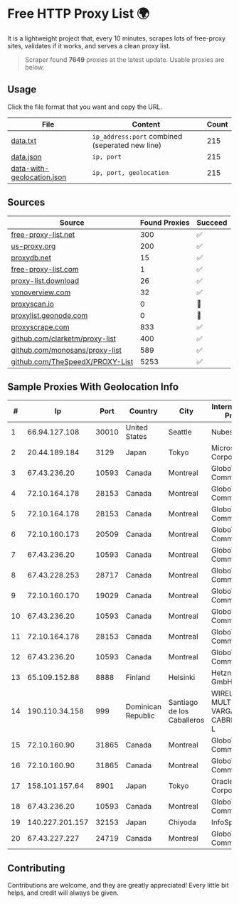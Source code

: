 
# Free HTTP Proxy List 🌍

It is a lightweight project that, every 10 minutes, scrapes lots of free-proxy sites, validates if it works, and serves a clean proxy list.


> Scraper found **7649** proxies at the latest update. Usable proxies are below.

## Usage

Click the file format that you want and copy the URL.


|File|Content|Count|
|----|-------|-----|
|[data.txt](https://raw.githubusercontent.com/themiralay/Proxy-List-World/master/data.txt)|`ip_address:port` combined (seperated new line)|215|
|[data.json](https://raw.githubusercontent.com/themiralay/Proxy-List-World/master/data.json)|`ip, port`|215|
|[data-with-geolocation.json](https://raw.githubusercontent.com/themiralay/Proxy-List-World/master/data-with-geolocation.json)|`ip, port, geolocation`|215|

## Sources

|Source|Found Proxies|Succeed|
|------|-------------|-------|
|[free-proxy-list.net](https://free-proxy-list.net)|300|✅|
|[us-proxy.org](https://www.us-proxy.org)|200|✅|
|[proxydb.net](http://proxydb.net)|15|✅|
|[free-proxy-list.com](https://free-proxy-list.com/?page=&port=&type%5B%5D=http&type%5B%5D=https&up_time=0&search=Search)|1|✅|
|[proxy-list.download](https://www.proxy-list.download/HTTP)|26|✅|
|[vpnoverview.com](https://vpnoverview.com/privacy/anonymous-browsing/free-proxy-servers)|32|✅|
|[proxyscan.io](https://www.proxyscan.io)|0|🚫|
|[proxylist.geonode.com](https://proxylist.geonode.com/api/proxy-list?limit=300&page=1&sort_by=lastChecked&sort_type=desc&protocols=http,https)|0|🚫|
|[proxyscrape.com](https://api.proxyscrape.com/v2/?request=displayproxies&protocol=http&timeout=10000&country=all&ssl=all&anonymity=all)|833|✅|
|[github.com/clarketm/proxy-list](https://raw.githubusercontent.com/clarketm/proxy-list/master/proxy-list-raw.txt)|400|✅|
|[github.com/monosans/proxy-list](https://raw.githubusercontent.com/monosans/proxy-list/main/proxies/http.txt)|589|✅|
|[github.com/TheSpeedX/PROXY-List](https://raw.githubusercontent.com/TheSpeedX/PROXY-List/master/http.txt)|5253|✅|


## Sample Proxies With Geolocation Info

|#|Ip|Port|Country|City|Internet Service Provider|
|-|--|----|-------|----|-------------------------|
|1|66.94.127.108|30010|United States|Seattle|Nubes, LLC|
|2|20.44.189.184|3129|Japan|Tokyo|Microsoft Corporation|
|3|67.43.236.20|10593|Canada|Montreal|GloboTech Communications|
|4|72.10.164.178|28153|Canada|Montreal|GloboTech Communications|
|5|72.10.164.178|28153|Canada|Montreal|GloboTech Communications|
|6|72.10.160.173|20509|Canada|Montreal|GloboTech Communications|
|7|67.43.236.20|10593|Canada|Montreal|GloboTech Communications|
|8|67.43.228.253|28717|Canada|Montreal|GloboTech Communications|
|9|72.10.160.170|19029|Canada|Montreal|GloboTech Communications|
|10|67.43.236.20|10593|Canada|Montreal|GloboTech Communications|
|11|72.10.164.178|28153|Canada|Montreal|GloboTech Communications|
|12|67.43.236.20|10593|Canada|Montreal|GloboTech Communications|
|13|65.109.152.88|8888|Finland|Helsinki|Hetzner Online GmbH|
|14|190.110.34.158|999|Dominican Republic|Santiago de los Caballeros|WIRELESS MULTI SERVICE VARGAS CABRERA, S. R. L|
|15|72.10.160.90|31865|Canada|Montreal|GloboTech Communications|
|16|72.10.160.90|31865|Canada|Montreal|GloboTech Communications|
|17|158.101.157.64|8901|Japan|Tokyo|Oracle Corporation|
|18|67.43.236.20|10593|Canada|Montreal|GloboTech Communications|
|19|140.227.201.157|32153|Japan|Chiyoda|InfoSphere|
|20|67.43.227.227|24719|Canada|Montreal|GloboTech Communications|



## Contributing

Contributions are welcome, and they are greatly appreciated! Every
little bit helps, and credit will always be given.

